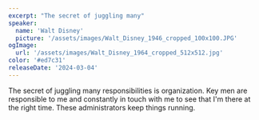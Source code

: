 ```yaml
---
excerpt: "The secret of juggling many"
speaker:
  name: 'Walt Disney'
  picture: '/assets/images/Walt_Disney_1946_cropped_100x100.JPG'
ogImage:
  url: '/assets/images/Walt_Disney_1964_cropped_512x512.jpg'
color: '#ed7c31'
releaseDate: '2024-03-04'
---
```

The secret of juggling many responsibilities is organization. Key men are responsible to me and constantly in touch with me to see that I'm there at the right time. These administrators keep things running.
